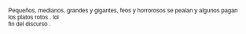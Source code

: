 <!DOCTYPE html PUBLIC "-//W3C//DTD HTML 4.01//EN" "http://www.w3.org/TR/html4/strict.dtd">
<html>
<head>
  <meta http-equiv="Content-Type" content="text/html; charset=utf-8">
  <meta http-equiv="Content-Style-Type" content="text/css">
  <title></title>
  <meta name="Generator" content="Cocoa HTML Writer">
  <meta name="CocoaVersion" content="1138.51">
  <style type="text/css">
    p.p1 {margin: 0.0px 0.0px 0.0px 0.0px; font: 12.0px Helvetica}
  </style>
</head>
<body>
<p class="p1">Pequeños, medianos, grandes y gigantes, feos y horrorosos se pealan y algunos pagan<span class="Apple-converted-space"> </span></p>
<p class="p1">los platos rotos . lol</p>
<p class="p1">fin del discurso .</p>
</body>
</html>
